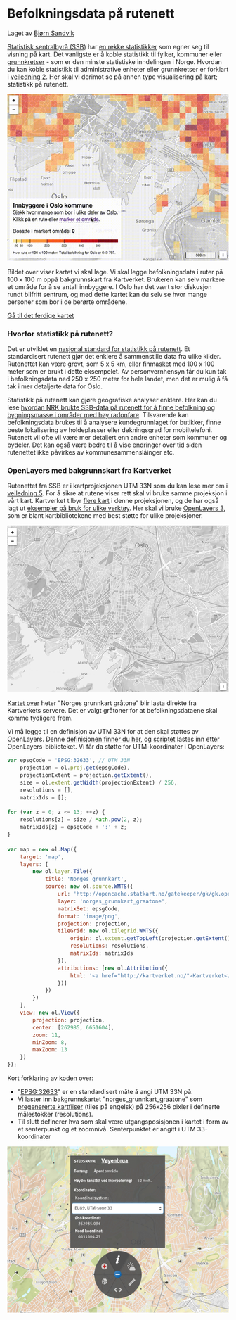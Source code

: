 # Befolkningsdata på rutenett

Laget av <a href="http://mastermaps.com/">Bjørn Sandvik</a>

<a href="http://www.ssb.no/">Statistisk sentralbyrå (SSB)</a> har <a href="https://www.ssb.no/statistikkbanken">en rekke statistikker</a> som egner seg til visning på kart. Det vanligste er å koble statistikk til fylker, kommuner eller <a href="http://kartverket.no/Kart/Kartdata/Grenser/Produktark-for-grunnkretser/">grunnkretser</a> - som er den minste statistiske inndelingen i Norge. Hvordan du kan koble statistikk til administrative enheter eller grunnkretser er forklart i <a href="https://github.com/GeoForum/veiledning02">veiledning 2</a>. Her skal vi derimot se på annen type visualisering på kart; statistikk på rutenett. 

[![Befolkningskart for Oslo](img/oslopop.gif)](http://geoforum.github.io/veiledning08/)

Bildet over viser kartet vi skal lage. Vi skal legge befolkningsdata i ruter på 100 x 100 m oppå bakgrunnskart fra Kartverket. Brukeren kan selv markere et område for å se antall innbyggere. I Oslo har det vært stor diskusjon rundt bilfritt sentrum, og med dette kartet kan du selv se hvor mange personer som bor i de berørte områdene. 

<a href="http://geoforum.github.io/veiledning08/">Gå til det ferdige kartet</a>

### Hvorfor statistikk på rutenett?
Det er utviklet en <a href="https://www.ssb.no/natur-og-miljo/artikler-og-publikasjoner/statistical-grids-for-norway">nasjonal standard for statistikk på rutenett</a>. Et standardisert rutenett gjør det enklere å sammenstille data fra ulike kilder. Rutenettet kan være grovt, som 5 x 5 km, eller finmasket med 100 x 100 meter som er brukt i dette eksempelet. Av personvernhensyn får du kun tak i befolkningsdata ned 250 x 250 meter for hele landet, men det er mulig å få tak i mer detaljerte data for Oslo.  

Statistikk på rutenett kan gjøre geografiske analyser enklere. Her kan du lese <a href="https://nrkbeta.no/2015/06/25/slik-undersokte-nrk-radonkartene/">hvordan NRK brukte SSB-data på rutenett for å finne befolkning og bygningsmasse i områder med høy radonfare</a>. Tilsvarende kan befolkningsdata brukes til å analysere kundegrunnlaget for butikker, finne beste lokalisering av holdeplasser eller dekningsgrad for mobiltelefoni. Rutenett vil ofte vil være mer detaljert enn andre enheter som kommuner og bydeler. Det kan også være bedre til å vise endringer over tid siden rutenettet ikke påvirkes av kommunesammenslåinger etc. 
  
### OpenLayers med bakgrunnskart fra Kartverket
Rutenettet fra SSB er i kartprojeksjonen UTM 33N som du kan lese mer om i <a href="https://github.com/GeoForum/veiledning05">veiledning 5</a>. For å sikre at rutene viser rett skal vi bruke samme projeksjon i vårt kart. Kartverket tilbyr <a href="http://kartverket.no/Kart/Gratis-kartdata/Cache-tjenester/">flere kart</a> i denne projeksjonen, og de har også lagt ut <a href="https://github.com/kartverket/example-clients">eksempler på bruk for ulike verktøy</a>. Her skal vi bruke <a href="http://openlayers.org/">OpenLayers 3</a>, som er blant kartbibliotekene med best støtte for ulike projeksjoner.  

[![Bakgrunnskart for Oslo](img/basemap.png)](http://geoforum.github.io/veiledning08/kartverket.html)

<a href="http://geoforum.github.io/veiledning08/kartverket.html">Kartet over</a> heter "Norges grunnkart gråtone" blir lasta direkte fra Kartverkets servere. Det er valgt gråtoner for at befolkningsdataene skal komme tydligere frem. 

Vi må legge til en definisjon av UTM 33N for at den skal støttes av OpenLayers. Denne <a href="https://github.com/MasterMaps/OpenLayers.UTM33N">definisjonen finner du her</a>, og <a href="https://github.com/MasterMaps/OpenLayers.UTM33N/blob/master/ol.proj.UTM33N.js">scriptet</a> lastes inn etter OpenLayers-biblioteket. Vi får da støtte for UTM-koordinater i OpenLayers:

```javascript
var epsgCode = 'EPSG:32633', // UTM 33N
    projection = ol.proj.get(epsgCode),
    projectionExtent = projection.getExtent(),
    size = ol.extent.getWidth(projectionExtent) / 256,
    resolutions = [],
    matrixIds = [];

for (var z = 0; z <= 13; ++z) {
    resolutions[z] = size / Math.pow(2, z);
    matrixIds[z] = epsgCode + ':' + z;
}

var map = new ol.Map({
    target: 'map',
    layers: [
        new ol.layer.Tile({
            title: 'Norges grunnkart',
            source: new ol.source.WMTS({
                url: 'http://opencache.statkart.no/gatekeeper/gk/gk.open_wmts?',
                layer: 'norges_grunnkart_graatone',
                matrixSet: epsgCode,
                format: 'image/png',
                projection: projection,
                tileGrid: new ol.tilegrid.WMTS({
                    origin: ol.extent.getTopLeft(projection.getExtent()),
                    resolutions: resolutions,
                    matrixIds: matrixIds
                }),
                attributions: [new ol.Attribution({
                    html: '<a href="http://kartverket.no/">Kartverket</a>'
                })]
            })
        })
    ],
    view: new ol.View({
        projection: projection,
        center: [262985, 6651604],
        zoom: 11,
        minZoom: 8,
        maxZoom: 13
    })
});
```

Kort forklaring av <a href="https://github.com/GeoForum/veiledning08/blob/gh-pages/js/kartverket.js">koden</a> over:
- "<a href="http://epsg.io/32633">EPSG:32633</a>" er en standardisert måte å angi UTM 33N på. 
- Vi laster inn bakgrunnskartet "norges_grunnkart_graatone" som <a href="http://kartverket.no/Kart/Gratis-kartdata/Cache-tjenester/">pregenererte kartfliser</a> (tiles på engelsk) på 256x256 pixler i definerte målestokker (resolutions).
- Til slutt definerer hva som skal være utgangsposisjonen i kartet i form av et senterpunkt og et zoomnivå. Senterpunktet er angitt i UTM 33-koordinater  

[![UTM 33-koordinater for Oslo](img/norgeskart.png)](http://norgeskart.no/)